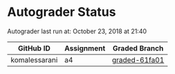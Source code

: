 # Autograder Status
Autograder last run at: October 23, 2018 at 21:40

| GitHub ID | Assignment | Graded Branch |
|-----------|------------|---------------|
| komalessarani | a4 | [graded-61fa01](https://github.com/Fall2018COMP401-001/a4-komalessarani/tree/graded-61fa01) | 

